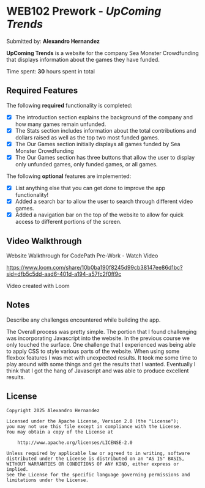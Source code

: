 # WEB102 Prework - *UpComing Trends*

Submitted by: **Alexandro Hernandez**

**UpComing Trends** is a website for the company Sea Monster Crowdfunding that displays information about the games they have funded.

Time spent: **30** hours spent in total

## Required Features

The following **required** functionality is completed:

* [X] The introduction section explains the background of the company and how many games remain unfunded.
* [X] The Stats section includes information about the total contributions and dollars raised as well as the top two most funded games.
* [X] The Our Games section initially displays all games funded by Sea Monster Crowdfunding
* [X] The Our Games section has three buttons that allow the user to display only unfunded games, only funded games, or all games.

The following **optional** features are implemented:

* [X] List anything else that you can get done to improve the app functionality!
* [X] Added a search bar to allow the user to search through different video games.
* [X] Added a navigation bar on the top of the website to allow for quick access to different portions of the screen.

## Video Walkthrough

Website Walkthrough for CodePath Pre-Work - Watch Video

https://www.loom.com/share/10b0ba190f8245d99cb38147ee86d1bc?sid=dfb5c5dd-aad6-401d-a194-a57fc2f0ff9c

<!-- Replace this with whatever GIF tool you used! -->
Video created with Loom
<!-- Recommended tools:
[Kap](https://getkap.co/) for macOS
[ScreenToGif](https://www.screentogif.com/) for Windows
[peek](https://github.com/phw/peek) for Linux. -->

## Notes

Describe any challenges encountered while building the app.

The Overall process was pretty simple. The portion that I found challenging was incorporating Javascript into the website. In the previous course we only touched the surface. One challenge that I experienced was being able to apply CSS to style various parts of the website. When using some flexbox features I was met with unexpected results. It took me some time to play around with some things and get the results that I wanted. Eventually I think that I got the hang of Javascript and was able to produce excellent results. 

## License

    Copyright 2025 Alexandro Hernandez

    Licensed under the Apache License, Version 2.0 (the "License");
    you may not use this file except in compliance with the License.
    You may obtain a copy of the License at

        http://www.apache.org/licenses/LICENSE-2.0

    Unless required by applicable law or agreed to in writing, software
    distributed under the License is distributed on an "AS IS" BASIS,
    WITHOUT WARRANTIES OR CONDITIONS OF ANY KIND, either express or implied.
    See the License for the specific language governing permissions and
    limitations under the License.
